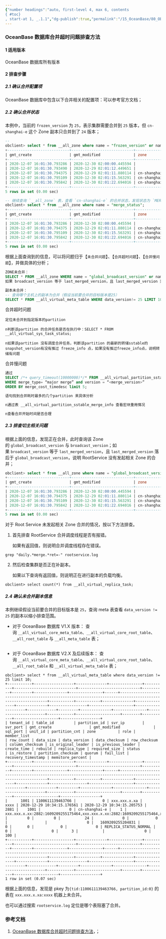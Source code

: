 ```yaml
---
{"number headings":"auto, first-level 4, max 6, contents
{ #toc}
, start-at 1, _.1.1","dg-publish":true,"permalink":"/15_OceanBase/80_OB 相关知识库/OceanBase 数据库知识/OceanBase 数据库合并超时问题排查方法/","dgPassFrontmatter":true}
---
```



### OceanBase 数据库合并超时问题排查方法
#### 1 适用版本

OceanBase 数据库所有版本

#### 2 排查步骤
##### 2.1 确认合并配置项
OceanBase 数据库中包含以下合并相关的配置项：可以参考官方文档；


##### 2.2 确认合并状态
本例中，当前的 `frozen_version` 为 `25`，表示集群需要合并到 `25` 版本，但 `cn-shanghai-e` 这个 Zone 副本只合并到了 `24` 版本；

```sql
-- 
obclient> select * from __all_zone where name = "frozen_version" or name = "last_merged_version";
+----------------------------+----------------------------+---------------+---------------------+-------+------+
| gmt_create                 | gmt_modified               | zone          | name                | value | info |
+----------------------------+----------------------------+---------------+---------------------+-------+------+
| 2020-12-07 16:01:30.793286 | 2020-12-30 02:00:00.445594 |               | frozen_version      |    25 |      |
| 2020-12-07 16:01:30.793490 | 2020-12-29 02:01:12.449651 |               | last_merged_version |    24 |      |
| 2020-12-07 16:01:30.794375 | 2020-12-29 02:01:11.880114 | cn-shanghai-e | last_merged_version |    24 |      |
| 2020-12-07 16:01:30.795109 | 2020-12-30 02:01:15.563291 | cn-shanghai-f | last_merged_version |    25 |      |
| 2020-12-07 16:01:30.795842 | 2020-12-30 02:01:22.694016 | cn-shanghai-g | last_merged_version |    25 |      |
+----------------------------+----------------------------+---------------+---------------------+-------+------+
5 rows in set (0.00 sec)

-- 继续查询 `__all_zone` 表，查看 `cn-shanghai-e` 的合并状态，发现状态为 `MERGING`，表示正在合并；
obclient> select * from __all_zone where name = "merge_status";
+----------------------------+----------------------------+---------------+---------------------+---------+------+
| gmt_create                 | gmt_modified               | zone          | name                | value   | info |
+----------------------------+----------------------------+---------------+---------------------+---------+------+
| 2020-12-07 16:01:30.793286 | 2020-12-30 02:00:00.445594 |               | merge_status        | MERGING |      |
| 2020-12-07 16:01:30.794375 | 2020-12-29 02:01:11.880114 | cn-shanghai-e | merge_status        | MERGING |      |
| 2020-12-07 16:01:30.795109 | 2020-12-30 02:01:15.563291 | cn-shanghai-f | merge_status        |   IDLE  |      |
| 2020-12-07 16:01:30.795842 | 2020-12-30 02:01:22.694016 | cn-shanghai-g | merge_status        |   IDLE  |      |
+----------------------------+----------------------------+---------------+---------------------+---------+------+
5 rows in set (0.00 sec)
```

根据上面查询到的信息，可以将问题归于【`未合并问题`】、【`合并超时问题`】、【`合并慢问题`】，并做具体的分析；

```sql
ZONE未合并：
SELECT * FROM __all_zone WHERE name = "global_broadcast_version" or name = "broadcast_version"; 
如果 broadcast_version 等于 last_merged_version，且 last_merged_version 落后于 global_broadcast_version，说明 RootService 没有发起相关 Zone 的合并；

副本未合并：
-- 查询哪个主机上的副本为合并（假设当前要合并的目标版本是25）
SELECT * FROM __all_virtual_meta_table WHERE data_version!= 25 LIMIT 10; 
```

合并超时问题
```
定位未合并到指定版本的partition

n判断该partition 的合并任务是否在执行中：SELECT * FROM __all_virtual_sys_task_status;

n如果该partition 没有调度合并任务，判断该partition 的最新的转储sstable的snapshot_version有没有推过 freeze_info 点，如果没有推过freeze_info点，说明转储有问题
```
合并慢问题

```sql
通过
SELECT /*+ query_timeout(10000000)*/* FROM __all_virtual_partition_sstable_merge_info
WHERE merge_type= “major merge” and version = “<merge_version>” 
ORDER BY merge_cost_timedesc limit 5;

语句找到合并耗时最多的几个partition 来具体分析

n通过表 __all_virtual_partition_sstable_merge_info 查看宏块重用情况

n查看合并开始时间是否合理
```


##### 2.3 排查切主相关问题
根据上面的信息，发现正在合并，此时查询该 Zone 的 `global_broadcast_version` 与 `broadcast_version`；如果 `broadcast_version` 等于 `last_merged_version`，且 `last_merged_version` 落后于 `global_broadcast_version`，说明 RootService 没有发起相关 Zone 的合并；

```sql
obclient> select * from __all_zone where name = "global_broadcast_version" or name = "broadcast_version";
+----------------------------+----------------------------+---------------+--------------------------+---------+------+
| gmt_create                 | gmt_modified               | zone          | name                     | value   | info |
+----------------------------+----------------------------+---------------+--------------------------+---------+------+
| 2020-12-07 16:01:30.793286 | 2020-12-30 02:00:00.445594 |               | global_broadcast_version |   25    |      |
| 2020-12-07 16:01:30.794375 | 2020-12-29 02:01:11.880114 | cn-shanghai-e | broadcast_version        |   24    |      |
| 2020-12-07 16:01:30.795109 | 2020-12-30 02:01:15.563291 | cn-shanghai-f | broadcast_version        |   25    |      |
| 2020-12-07 16:01:30.795842 | 2020-12-30 02:01:22.694016 | cn-shanghai-g | broadcast_version        |   25    |      |
+----------------------------+----------------------------+---------------+--------------------------+---------+------+
5 rows in set (0.00 sec)
```
    
对于 Root Service 未发起相关 Zone 合并的情况，按以下方法排查。

1.  首先排查 RootService 合并调度线程是否有报错。
	
	如果有返回值，则说明合并调度线程存在错误。

```shell
grep "daily.*merge.*ret=-" rootservice.log
```
	
2.  然后检查集群是否正在补副本。
	
	如果以下查询有返回值，则说明正在进行副本的负载均衡。
	
```shell
obclient> select count(*) from __all_virtual_replica_task; 
```
        
##### 2.4 确认未合并副本信息
本例继续假设当前要合并的目标版本是 `25`，查询 meta 表查看 `data_version != 25` 的副本以缩小排查范围。
    
-   对于 OceanBase 数据库 V1.X 版本：
查询 `__all_virtual_core_meta_table`、`__all_virtual_core_root_table`、`__all_root_table` 与 `__all_meta_table` 表；

```sql

```




-   对于 OceanBase 数据库 V2.X 及后续版本：
查询 `__all_virtual_core_meta_table`、`__all_virtual_core_root_table`、`__all_root_table` 和 `__all_virtual_meta_table` 表；  

```shell
obclient> select * from __all_virtual_meta_table where data_version != 25 limit 10;
+-----------+------------------+--------------+---------------+----------+----------------------------+----------------------------+----------+---------+---------------+---------------+------+-----------------------------------------------------------------------------------------------------------+-----------+-----------+--------------+---------------+--------------+-----------------+--------------------+--------------------+-------------+---------+--------------+---------------+-----------------------+------------+--------------------+--------+-----------+--------------------+------------------+
| tenant_id | table_id         | partition_id | svr_ip        | svr_port | gmt_create                 | gmt_modified               | sql_port | unit_id | partition_cnt | zone          | role | member_list                                                                                               | row_count | data_size | data_version | data_checksum | row_checksum | column_checksum | is_original_leader | is_previous_leader | create_time | rebuild | replica_type | required_size | status                | is_restore | partition_checksum | quorum | fail_list | recovery_timestamp | memstore_percent |
+-----------+------------------+--------------+---------------+----------+----------------------------+----------------------------+----------+---------+---------------+---------------+------+-----------------------------------------------------------------------------------------------------------+-----------+-----------+--------------+---------------+--------------+-----------------+--------------------+--------------------+-------------+---------+--------------+---------------+-----------------------+------------+--------------------+--------+-----------+--------------------+------------------+
|      1001 | 1100611139463766 |            0 | xxx.xxx.x.xa |     xxxx | 2020-12-29 10:34:15.176561 | 2020-12-29 10:34:15.205753 |     2881 |    1001 |             0 | cn-shanghai-e |    1 | xxx.xxx.x.xx:2882:1609209255175464,xxx.xxx.x.xx:2882:1609209255175464,xxx.xxx.x.xx:2882:1609209255175464 |         0 |         0 |           24 |             0 |            0 |                 |                  0 |   1609209255204831 |           0 |       0 |            0 |             0 | REPLICA_STATUS_NORMAL |          0 |                  0 |      3 |           |                  0 |              100 |
+-----------+------------------+--------------+---------------+----------+----------------------------+----------------------------+----------+---------+---------------+---------------+------+-----------------------------------------------------------------------------------------------------------+-----------+-----------+--------------+---------------+--------------+-----------------+--------------------+--------------------+-------------+---------+--------------+---------------+-----------------------+------------+--------------------+--------+-----------+--------------------+------------------+
1 row in set (0.07 sec)
```

根据上面的信息，发现是 pkey 为`{tid:1100611139463766, partition_id:0}` 的表在 `xxx.xxx.x.xa:xxxx` 机器上未合并。
    
也可以通过搜索 `rootservice.log` 定位是哪个表阻塞了合并。

### 参考文档
1. [OceanBase 数据库合并超时问题排查方法](https://www.oceanbase.com/knowledge-base/oceanbase-database-20000001025)，；


